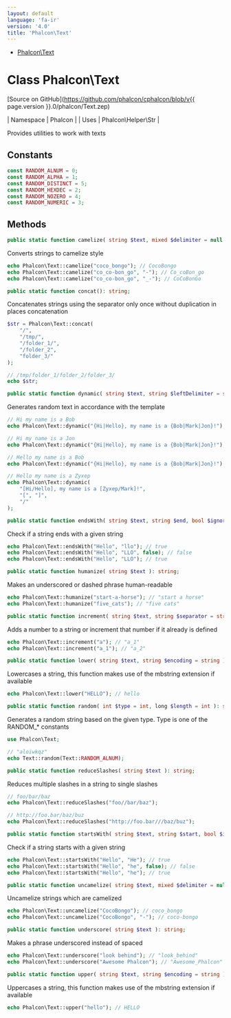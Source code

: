 ```yaml
---
layout: default
language: 'fa-ir'
version: '4.0'
title: 'Phalcon\Text'
---
```


* [Phalcon\Text](#text)

<h1 id="text">Class Phalcon\Text</h1>

[Source on GitHub](https://github.com/phalcon/cphalcon/blob/v{{ page.version }}.0/phalcon/Text.zep)

| Namespace | Phalcon | | Uses | Phalcon\Helper\Str |

Provides utilities to work with texts

## Constants

```php
const RANDOM_ALNUM = 0;
const RANDOM_ALPHA = 1;
const RANDOM_DISTINCT = 5;
const RANDOM_HEXDEC = 2;
const RANDOM_NOZERO = 4;
const RANDOM_NUMERIC = 3;
```

## Methods

```php
public static function camelize( string $text, mixed $delimiter = null ): string;
```

Converts strings to camelize style

```php
echo Phalcon\Text::camelize("coco_bongo"); // CocoBongo
echo Phalcon\Text::camelize("co_co-bon_go", "-"); // Co_coBon_go
echo Phalcon\Text::camelize("co_co-bon_go", "_-"); // CoCoBonGo
```

```php
public static function concat(): string;
```

Concatenates strings using the separator only once without duplication in places concatenation

```php
$str = Phalcon\Text::concat(
    "/",
    "/tmp/",
    "/folder_1/",
    "/folder_2",
    "folder_3/"
);

// /tmp/folder_1/folder_2/folder_3/
echo $str;
```

```php
public static function dynamic( string $text, string $leftDelimiter = string, string $rightDelimiter = string, string $separator = string ): string;
```

Generates random text in accordance with the template

```php
// Hi my name is a Bob
echo Phalcon\Text::dynamic("{Hi|Hello}, my name is a {Bob|Mark|Jon}!");

// Hi my name is a Jon
echo Phalcon\Text::dynamic("{Hi|Hello}, my name is a {Bob|Mark|Jon}!");

// Hello my name is a Bob
echo Phalcon\Text::dynamic("{Hi|Hello}, my name is a {Bob|Mark|Jon}!");

// Hello my name is a Zyxep
echo Phalcon\Text::dynamic(
    "[Hi/Hello], my name is a [Zyxep/Mark]!",
    "[", "]",
    "/"
);
```

```php
public static function endsWith( string $text, string $end, bool $ignoreCase = bool ): bool;
```

Check if a string ends with a given string

```php
echo Phalcon\Text::endsWith("Hello", "llo"); // true
echo Phalcon\Text::endsWith("Hello", "LLO", false); // false
echo Phalcon\Text::endsWith("Hello", "LLO"); // true
```

```php
public static function humanize( string $text ): string;
```

Makes an underscored or dashed phrase human-readable

```php
echo Phalcon\Text::humanize("start-a-horse"); // "start a horse"
echo Phalcon\Text::humanize("five_cats"); // "five cats"
```

```php
public static function increment( string $text, string $separator = string ): string;
```

Adds a number to a string or increment that number if it already is defined

```php
echo Phalcon\Text::increment("a"); // "a_1"
echo Phalcon\Text::increment("a_1"); // "a_2"
```

```php
public static function lower( string $text, string $encoding = string ): string;
```

Lowercases a string, this function makes use of the mbstring extension if available

```php
echo Phalcon\Text::lower("HELLO"); // hello
```

```php
public static function random( int $type = int, long $length = int ): string;
```

Generates a random string based on the given type. Type is one of the RANDOM_* constants

```php
use Phalcon\Text;

// "aloiwkqz"
echo Text::random(Text::RANDOM_ALNUM);
```

```php
public static function reduceSlashes( string $text ): string;
```

Reduces multiple slashes in a string to single slashes

```php
// foo/bar/baz
echo Phalcon\Text::reduceSlashes("foo//bar/baz");

// http://foo.bar/baz/buz
echo Phalcon\Text::reduceSlashes("http://foo.bar///baz/buz");
```

```php
public static function startsWith( string $text, string $start, bool $ignoreCase = bool ): bool;
```

Check if a string starts with a given string

```php
echo Phalcon\Text::startsWith("Hello", "He"); // true
echo Phalcon\Text::startsWith("Hello", "he", false); // false
echo Phalcon\Text::startsWith("Hello", "he"); // true
```

```php
public static function uncamelize( string $text, mixed $delimiter = null ): string;
```

Uncamelize strings which are camelized

```php
echo Phalcon\Text::uncamelize("CocoBongo"); // coco_bongo
echo Phalcon\Text::uncamelize("CocoBongo", "-"); // coco-bongo
```

```php
public static function underscore( string $text ): string;
```

Makes a phrase underscored instead of spaced

```php
echo Phalcon\Text::underscore("look behind"); // "look_behind"
echo Phalcon\Text::underscore("Awesome Phalcon"); // "Awesome_Phalcon"
```

```php
public static function upper( string $text, string $encoding = string ): string;
```

Uppercases a string, this function makes use of the mbstring extension if available

```php
echo Phalcon\Text::upper("hello"); // HELLO
```
